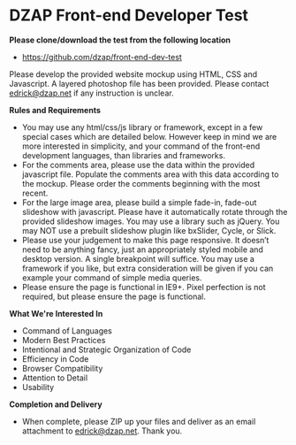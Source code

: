 DZAP Front-end Developer Test 
=============================

**Please clone/download the test from the following location**
- https://github.com/dzap/front-end-dev-test

Please develop the provided website mockup using HTML, CSS and Javascript. A layered photoshop file has been provided. Please contact edrick@dzap.net if any instruction is unclear.

**Rules and Requirements**
- You may use any html/css/js library or framework, except in a few special cases which are detailed below. However keep in mind we are more interested in simplicity, and your command of the front-end development languages, than libraries and frameworks.
- For the comments area, please use the data within the provided javascript file. Populate the comments area with this data according to the mockup. Please order the comments beginning with the most recent.
- For the large image area, please build a simple fade-in, fade-out slideshow with javascript. Please have it automatically rotate through the provided slideshow images. You may use a library such as jQuery. You may NOT use a prebuilt slideshow plugin like bxSlider, Cycle, or Slick.
- Please use your judgement to make this page responsive. It doesn’t need to be anything fancy, just an appropriately styled mobile and desktop version. A single breakpoint will suffice. You may use a framework if you like, but extra consideration will be given if you can example your command of simple media queries.
- Please ensure the page is functional in IE9+. Pixel perfection is not required, but please ensure the page is functional.

**What We're Interested In**
- Command of Languages
- Modern Best Practices
- Intentional and Strategic Organization of Code
- Efficiency in Code
- Browser Compatibility
- Attention to Detail
- Usability

**Completion and Delivery**
- When complete, please ZIP up your files and deliver as an email attachment to edrick@dzap.net. Thank you.